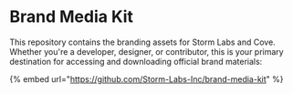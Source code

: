 # Brand Media Kit

This repository contains the branding assets for Storm Labs and Cove. Whether you're a developer, designer, or contributor, this is your primary destination for accessing and downloading official brand materials:

{% embed url="https://github.com/Storm-Labs-Inc/brand-media-kit" %}
